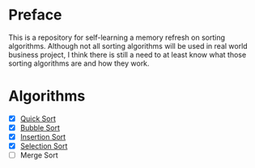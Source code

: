 # Preface
This is a repository for self-learning a memory refresh on sorting algorithms. Although not all sorting algorithms will
be used in real world business project, I think there is still a need to at least know what those sorting algorithms are
and how they work.

# Algorithms
- [x] [Quick Sort](./src/main/java/quicksort)
- [x] [Bubble Sort](./src/main/java/bubblesort)
- [x] [Insertion Sort](./src/main/java/insertionsort)
- [x] [Selection Sort](./src/main/java/selectionsort)
- [ ] Merge Sort